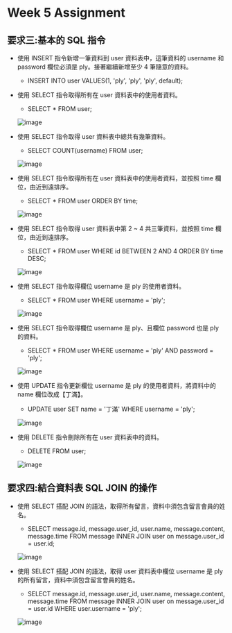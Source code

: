 Week 5 Assignment 
======
要求三:基本的 SQL 指令
------

* 使用 INSERT 指令新增一筆資料到 user 資料表中，這筆資料的 username 和 password 欄位必須是 ply。接著繼續新增至少 4 筆隨意的資料。  
  * INSERT INTO user VALUES(1, 'ply', 'ply', 'ply', default);

* 使用 SELECT 指令取得所有在 user 資料表中的使用者資料。  
  * SELECT * FROM user;

  ![image](https://user-images.githubusercontent.com/77286388/112092774-27619900-8bd3-11eb-9f28-0f0529a2a5df.png)

* 使用 SELECT 指令取得 user 資料表中總共有幾筆資料。<br>
  * SELECT COUNT(username) FROM user;
  
  ![image](https://user-images.githubusercontent.com/77286388/112093355-3ac13400-8bd4-11eb-8486-d48a0be1939b.png)

* 使用 SELECT 指令取得所有在 user 資料表中的使用者資料，並按照 time 欄位，由近到遠排序。<br>
  * SELECT * FROM user ORDER BY time;

  ![image](https://user-images.githubusercontent.com/77286388/112278422-c6fb5600-8cbd-11eb-861c-ef6c7aaa064a.png)


* 使用 SELECT 指令取得 user 資料表中第 2 ~ 4 共三筆資料，並按照 time 欄位，由近到遠排序。<br>
  * SELECT * FROM user WHERE id BETWEEN 2 AND 4 ORDER BY time DESC;
  
  ![image](https://user-images.githubusercontent.com/77286388/112278352-afbc6880-8cbd-11eb-82e0-ba5a8af81faf.png)

  
* 使用 SELECT 指令取得欄位 username 是 ply 的使用者資料。<br>
  * SELECT * FROM user WHERE username = 'ply';
  
  ![image](https://user-images.githubusercontent.com/77286388/112094603-955b8f80-8bd6-11eb-9f83-be1f600cc71e.png)
  
* 使用 SELECT 指令取得欄位 username 是 ply、且欄位 password 也是 ply 的資料。<br>
  * SELECT * FROM user WHERE username = 'ply' AND password = 'ply';
  
  ![image](https://user-images.githubusercontent.com/77286388/112094982-bcb25c80-8bd6-11eb-8630-e3948f5a291b.png)

* 使用 UPDATE 指令更新欄位 username 是 ply 的使用者資料，將資料中的 name 欄位改成【丁滿】。<br>
  * UPDATE user SET name = '丁滿' WHERE username = 'ply';

  ![image](https://user-images.githubusercontent.com/77286388/112095544-a789fd80-8bd7-11eb-89cd-caaff0b915de.png)
  
* 使用 DELETE 指令刪除所有在 user 資料表中的資料。<br>
   * DELETE FROM user;
   
   ![image](https://user-images.githubusercontent.com/77286388/112115365-107f6e80-8bf4-11eb-8714-5ee55ebfe66f.png)
   
   
要求四:結合資料表 SQL JOIN 的操作 
------
* 使用 SELECT 搭配 JOIN 的語法，取得所有留言，資料中須包含留言會員的姓名。<br>
  * SELECT message.id, message.user_id, user.name, message.content, message.time
	FROM message 
	INNER JOIN user on message.user_id = user.id;
  
  ![image](https://user-images.githubusercontent.com/77286388/112252344-ea130f00-8c97-11eb-8b38-259f0e930240.png)

  
* 使用 SELECT 搭配 JOIN 的語法，取得 user 資料表中欄位 username 是 ply 的所有留言，資料中須包含留言會員的姓名。<br>
  * SELECT message.id, message.user_id, user.name, message.content, message.time 
  	FROM message INNER JOIN user on message.user_id = user.id
  	WHERE user.username = 'ply';
  
  ![image](https://user-images.githubusercontent.com/77286388/112252376-f72ffe00-8c97-11eb-9320-7959c04e4856.png)





  
  

